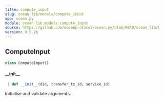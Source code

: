 ```yaml
---
title: compute_input
slug: ocean_lib/models/compute_input
app: ocean.py
module: ocean_lib.models.compute_input
source: https://github.com/oceanprotocol/ocean.py/blob/HEAD/ocean_lib/models/compute_input.py
version: 0.5.26
---
```

## ComputeInput

```python
class ComputeInput()
```

#### \_\_init\_\_

```python
 | def __init__(did, transfer_tx_id, service_id)
```

Initialise and validate arguments.

